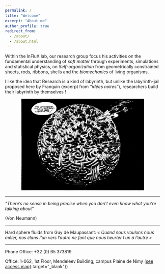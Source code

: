 ```yaml
---
permalink: /
title: "Welcome"
excerpt: "About me"
author_profile: true
redirect_from: 
  - /about/
  - /about.html
---
```



Within the InFluX lab, our research group focus his activities on the fundamental understanding of *soft matter* through experiments, simulations and statistical physics, on *Self-organization* from geometrically constrained sheets, rods, ribbons, shells and the *biomechanics* of living organisms. 

I like the idea that Research is a kind of labyrinth, but unlike the labyrinth-jail proposed here by Franquin (excerpt from *“idées noires”*), researchers build their labyrinth by themselves !

<center><img src="../images/Franquin.jpg" width="400" height="300" /></center>

***
*“There’s no sense in being precise when you don’t even know what you’re talking about”*

(Von Neumann)

***
Hard sphere fluids from Guy de Maupassant: *« Quand nous voulons nous mêler, nos élans l’un vers l’autre ne font que nous heurter l’un à l’autre »*

***

Phone Office: +32 (0) 65 373819

Office: 1-062, 1st Floor, Mendeleev Building, campus Plaine de Nimy ([see access map](https://web.umons.ac.be/fr/plan-des-campus/){:target="_blank"})



